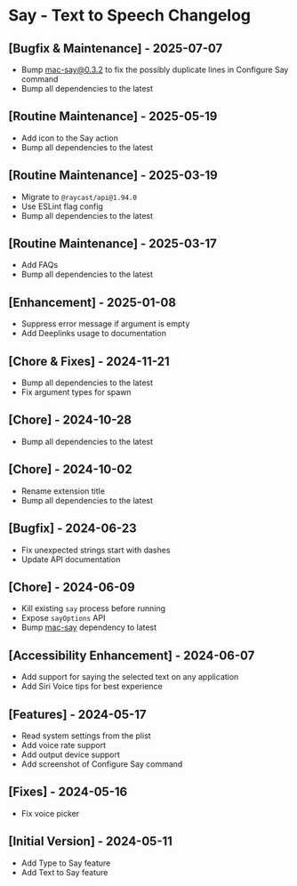 # Say - Text to Speech Changelog

## [Bugfix & Maintenance] - 2025-07-07

- Bump mac-say@0.3.2 to fix the possibly duplicate lines in Configure Say command
- Bump all dependencies to the latest

## [Routine Maintenance] - 2025-05-19

- Add icon to the Say action
- Bump all dependencies to the latest

## [Routine Maintenance] - 2025-03-19

- Migrate to `@raycast/api@1.94.0`
- Use ESLint flag config
- Bump all dependencies to the latest

## [Routine Maintenance] - 2025-03-17

- Add FAQs
- Bump all dependencies to the latest

## [Enhancement] - 2025-01-08

- Suppress error message if argument is empty
- Add Deeplinks usage to documentation

## [Chore & Fixes] - 2024-11-21

- Bump all dependencies to the latest
- Fix argument types for spawn

## [Chore] - 2024-10-28

- Bump all dependencies to the latest

## [Chore] - 2024-10-02

- Rename extension title
- Bump all dependencies to the latest

## [Bugfix] - 2024-06-23

- Fix unexpected strings start with dashes
- Update API documentation

## [Chore] - 2024-06-09

- Kill existing `say` process before running
- Expose `sayOptions` API
- Bump [mac-say](https://github.com/LitoMore/mac-say) dependency to latest

## [Accessibility Enhancement] - 2024-06-07

- Add support for saying the selected text on any application
- Add Siri Voice tips for best experience

## [Features] - 2024-05-17

- Read system settings from the plist
- Add voice rate support
- Add output device support
- Add screenshot of Configure Say command

## [Fixes] - 2024-05-16

- Fix voice picker

## [Initial Version] - 2024-05-11

- Add Type to Say feature
- Add Text to Say feature
